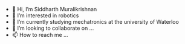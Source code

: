 - 👋 Hi, I’m Siddharth Muralikrishnan
- 👀 I’m interested in robotics
- 🌱 I’m currently studying mechatronics at the university of Waterloo
- 💞️ I’m looking to collaborate on ...
- 📫 How to reach me ...

<!---
Siddharth487/Siddharth487 is a ✨ special ✨ repository because its `README.md` (this file) appears on your GitHub profile.
You can click the Preview link to take a look at your changes.
--->
